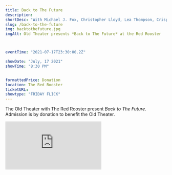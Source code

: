 ```yaml
---
title: Back to The Future
description:  
shortDesc: "With Michael J. Fox, Christopher Lloyd, Lea Thompson, Crispin Glover. Marty McFly, a 17-year-old high school student, is accidentally sent thirty years into the past in a time-traveling DeLorean invented by his close friend, the eccentric scientist Doc Brown."
slug: /back-to-the-future
img: backtothefuture.jpg
imgAlt: Old Theater presents *Back to The Future* at the Red Rooster



eventTime: "2021-07-17T23:30:00.2Z"

showDate: "July, 17 2021"
showTime: "8:30 PM"


formattedPrice: Donation
location: The Red Rooster
ticketURL: 
showtype: "FRIDAY FLICK"
---
```


The Old Theater with The Red Rooster present *Back to The Future*.  Admission is by donation to benefit the Old Theater.

<div class="relative h-0 mt-4" style="padding-bottom: 56.25%">
  <iframe src="https://www.youtube.com/embed/qvsgGtivCgs" class="absolute top-0 left-0 w-full h-full" frameborder="0" allow="accelerometer; clipboard-write; encrypted-media; gyroscope;" allowfullscreen></iframe>
</div>
  
